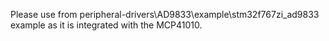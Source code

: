 Please use from peripheral-drivers\AD9833\example\stm32f767zi_ad9833 example as it is integrated with the MCP41010.
	
